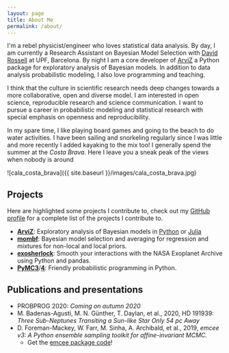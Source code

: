 ```yaml
---
layout: page
title: About Me
permalink: /about/
---
```


I'm a rebel physicist/engineer who loves statistical data analysis. By day,
I am currently a Research Assistant on Bayesian Model Selection with
[David Rossell](https://sites.google.com/site/rosselldavid/) at UPF,
Barcelona. By night I am a core developer of
[ArviZ](https://arviz-devs.github.io/arviz/) a Python package for exploratory
analysis of Bayesian models. In addition to data analysis probabilistic
modeling, I also love programming and teaching.

I think that the culture in scientific research needs deep changes towards a
more collaborative, open and diverse model. I am interested in open science,
reproducible research and science communication. I want to pursue a career in
probabilistic modeling and statistical research with special emphasis on
openness and reproducibility.

In my spare time, I like playing board games and going to the beach to do
water activities. I have been sailing and snorkeling regularly since I was
little and more recently I added kayaking to the mix too! I generally spend
the summer at the _Costa Brava_. Here I leave you a sneak peak of the views
when nobody is around

![cala_costa_brava]({{ site.baseurl }}/images/cala_costa_brava.jpg)

## Projects
Here are highlighted some projects I contribute to, check out my
[GitHub profile](https://github.com/OriolAbril) for a complete list
of the projects I contribute to.

* [**ArviZ**](https://github.com/arviz-devs/arviz): Exploratory analysis of
  Bayesian models in [Python](https://arviz-devs.github.io/arviz/index.html)
  or [Julia](https://arviz-devs.github.io/ArviZ.jl/stable/)
* [**mombf**](https://github.com/davidrusi/mombf): Bayesian model selection and
  averaging for regression and mixtures for non-local and local priors.
* [**exosherlock**](https://github.com/mbadenas/exosherlock): Smooth
  your interactions with the NASA Exoplanet Archive using Python and pandas.
* [**PyMC**](https://github.com/pymc-devs)[**3**](https://github.com/pymc-devs/pymc3)/[**4**](https://github.com/pymc-devs/pymc4): Friendly probabilistic programming in Python.


## Publications and presentations
* PROBPROG 2020: _Coming on autumn 2020_
* M. Badenas-Agusti, M. N. Günther, T. Daylan, et al., 2020, HD 191939: _Three Sub-Neptunes Transiting a Sun-like Star Only 54 pc Away_
* D. Foreman-Mackey, W. Farr, M. Sinha, A. Archibald, et al., 2019, _emcee v3: A Python ensemble sampling toolkit for affine-invariant MCMC._
  - Get the [emcee package code](https://github.com/dfm/emcee)!
